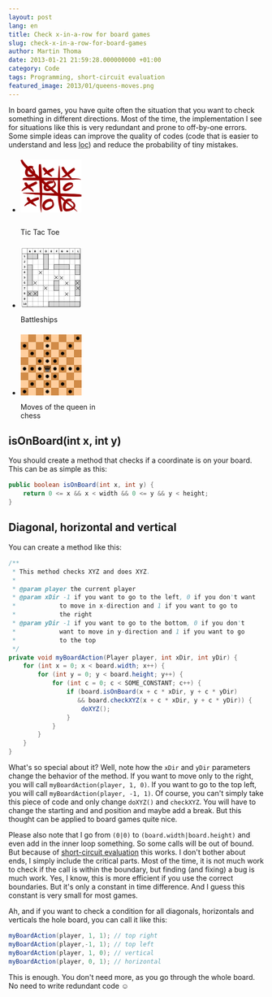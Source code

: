 ```yaml
---
layout: post
lang: en
title: Check x-in-a-row for board games
slug: check-x-in-a-row-for-board-games
author: Martin Thoma
date: 2013-01-21 21:59:28.000000000 +01:00
category: Code
tags: Programming, short-circuit evaluation
featured_image: 2013/01/queens-moves.png
---
```

In board games, you have quite often the situation that you want to check something in different directions. Most of the time, the implementation I see for situations like this is very redundant and prone to off-by-one errors. Some simple ideas can improve the quality of codes (code that is easier to understand and less <abbr title="lines of code">loc</abbr>) and reduce the probability of tiny mistakes.

<ul class="gallery mw-gallery-traditional">
   <li class="gallerybox" style="width: 155px">
      <div style="width: 155px">
         <div class="thumb" style="width: 150px;">
            <div style="margin:21px auto;height: 113px;line-height: 150px;">
               <a href="../images/2013/01/tic-tac-toe.png" class="image">
                  <img src="../images/2013/01/tic-tac-toe.png" alt="Tic Tac Toe" style="max-width: 120px; max-height: 120px;">
               </a>
            </div>
         </div>
         <div class="gallerytext">Tic Tac Toe</div>
      </div>
   </li>
   <li class="gallerybox" style="width: 155px">
      <div style="width: 155px">
         <div class="thumb" style="width: 150px;">
            <div style="margin:21px auto;height: 113px;line-height: 150px;">
               <a href="../images/2013/01/battleships.png" class="image">
                  <img src="../images/2013/01/battleships.png" alt="Battleships" style="max-width: 120px; max-height: 120px;">
               </a>
            </div>
         </div>
         <div class="gallerytext">Battleships</div>
      </div>
   </li>
   <li class="gallerybox" style="width: 155px">
      <div style="width: 155px">
         <div class="thumb" style="width: 150px;">
            <div style="margin:21px auto;height: 113px;line-height: 150px;">
               <a href="../images/2013/01/queens-moves.png" class="image">
                  <img src="../images/2013/01/queens-moves.png" alt="Moves of the queen in chess" style="max-width: 120px; max-height: 120px;">
               </a>
            </div>
         </div>
         <div class="gallerytext">Moves of the queen in chess</div>
      </div>
   </li>
</ul>

<h2>isOnBoard(int x, int y)</h2>
You should create a method that checks if a coordinate is on your board. This can be as simple as this:

```java
public boolean isOnBoard(int x, int y) {
    return 0 <= x && x < width && 0 <= y && y < height;
}
```

<h2>Diagonal, horizontal and vertical</h2>
You can create a method like this:

```java
/**
 * This method checks XYZ and does XYZ.
 *
 * @param player the current player
 * @param xDir -1 if you want to go to the left, 0 if you don't want
 *            to move in x-direction and 1 if you want to go to
 *            the right
 * @param yDir -1 if you want to go to the bottom, 0 if you don't
 *            want to move in y-direction and 1 if you want to go
 *            to the top
 */
private void myBoardAction(Player player, int xDir, int yDir) {
    for (int x = 0; x < board.width; x++) {
        for (int y = 0; y < board.height; y++) {
            for (int c = 0; c < SOME_CONSTANT; c++) {
                if (board.isOnBoard(x + c * xDir, y + c * yDir)
                   && board.checkXYZ(x + c * xDir, y + c * yDir)) {
                    doXYZ();
                }
            }
        }
    }
}
```

What's so special about it? Well, note how the `xDir` and `yDir` parameters change the behavior of the method. If you want to move only to the right, you will call `myBoardAction(player, 1, 0)`. If you want to go to the top left, you will call `myBoardAction(player, -1, 1)`. Of course, you can't simply take this piece of code and only change `doXYZ()` and `checkXYZ`. You will have to change the starting and and position and maybe add a break. But this thought can be applied to board games quite nice.

Please also note that I go from <code>(0|0)</code> to <code>(board.width|board.height)</code> and even add in the inner loop something. So some calls will be out of bound. But because of <a href="http://en.wikipedia.org/wiki/Short-circuit_evaluation">short-circuit evaluation</a> this works. I don't bother about ends, I simply include the critical parts. Most of the time, it is not much work to check if the call is within the boundary, but finding (and fixing) a bug is much work. Yes, I know, this is more efficient if you use the correct boundaries. But it's only a constant in time difference. And I guess this constant is very small for most games.

Ah, and if you want to check a condition for all diagonals, horizontals and verticals the hole board, you can call it like this:

```java
myBoardAction(player, 1, 1); // top right
myBoardAction(player,-1, 1); // top left
myBoardAction(player, 1, 0); // vertical
myBoardAction(player, 0, 1); // horizontal
```

This is enough. You don't need more, as you go through the whole board.
No need to write redundant code ☺
